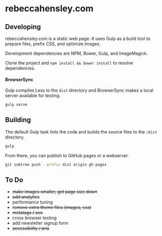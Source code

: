 # rebeccahensley.com

## Developing

rebeccahensley.com is a static web page. It uses Gulp as a build tool to prepare files, prefix CSS, and optimize images.

Development dependencies are NPM, Bower, Gulp, and ImageMagick.

Clone the project and `npm install && bower install` to resolve dependencies.

#### BrowserSync

Gulp compiles Less to the `dist` directory and BrowserSync makes a local server available for testing.

```bash
gulp serve
```

## Building

The default Gulp task lints the code and builds the source files to the `/dist` directory.

```bash
gulp
```

From there, you can publish to GitHub pages or a webserver.

```bash
git subtree push --prefix dist origin gh-pages
```

## To Do
* ~~make images smaller, get page size down~~
* ~~add analytics~~
* performance tuning
* ~~remove extra theme files (images, css)~~
* ~~metatags / seo~~
* cross browser testing
* add newsletter signup form
* ~~accessibility / aria~~
